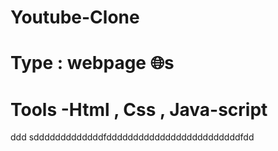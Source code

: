 # Youtube-Clone
# Type : webpage 🌐s
# Tools -Html , Css , Java-script 
ddd
sdddddddddddddfdddddddddddddddddddddddddfdd